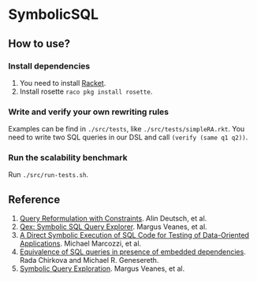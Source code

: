 # SymbolicSQL

## How to use?

### Install dependencies

1. You need to install [Racket](https://racket-lang.org/download/).
2. Install rosette `raco pkg install rosette`.

### Write and verify your own rewriting rules

Examples can be find in `./src/tests`, like `./src/tests/simpleRA.rkt`. 
You need to write two SQL queries in our DSL and call `(verify (same q1 q2))`.

### Run the scalability benchmark

Run `./src/run-tests.sh`.


## Reference
1. [Query Reformulation with Constraints](http://homepages.inf.ed.ac.uk/libkin/dbtheory/alinlucianval.pdf). Alin Deutsch, et al.
2. [Qex: Symbolic SQL Query Explorer](http://research.microsoft.com/pubs/131320/qex.pdf). Margus Veanes, et al.
3. [A Direct Symbolic Execution of SQL Code for Testing of Data-Oriented Applications](http://arxiv.org/pdf/1501.05265v1.pdf). Michael Marcozzi, et al.
4. [Equivalence of SQL queries in presence of embedded dependencies](http://dl.acm.org/citation.cfm?id=1559829). 	Rada Chirkova	and Michael R. Genesereth.
5. [Symbolic Query Exploration](http://research.microsoft.com/pubs/80959/qex.pdf). Margus Veanes, et al.

